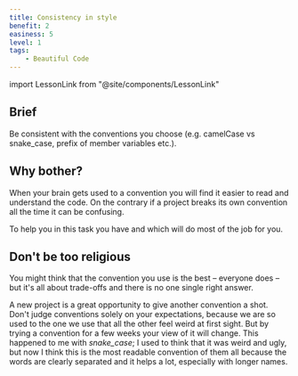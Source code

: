 ```yaml
---
title: Consistency in style
benefit: 2
easiness: 5
level: 1
tags:
    - Beautiful Code
---
```

import LessonLink from "@site/components/LessonLink"

## Brief

Be consistent with the conventions you choose (e.g. camelCase vs snake_case, prefix of member variables etc.).

## Why bother?

When your brain gets used to a convention you will find it easier to read and understand the code. On the contrary if a project breaks its own convention all the time it can be confusing.

To help you in this task you have <LessonLink text="formatting tools" slug="formatting-tool"/> and <LessonLink text="static analysers" slug="static-analysers"/> which will do most of the job for you.

## Don't be too religious

You might think that the convention you use is the best – everyone does – but it's all about trade-offs and there is no one single right answer. 

A new project is a great opportunity to give another convention a shot. Don't judge conventions solely on your expectations, because we are so used to the one we use that all the other feel weird at first sight. But by trying a convention for a few weeks your view of it will change. This happened to me with *snake_case*; I used to think that it was weird and ugly, but now I think this is the most readable convention of them all because the words are clearly separated and it helps a lot, especially with longer names.